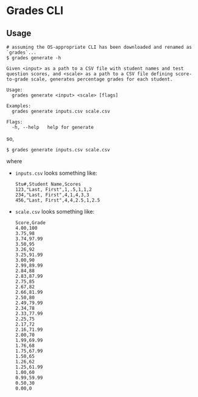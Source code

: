 # Grades CLI

## Usage

```shell
# assuming the OS-appropriate CLI has been downloaded and renamed as `grades`...
$ grades generate -h

Given <input> as a path to a CSV file with student names and test question scores, and <scale> as a path to a CSV file defining score-to-grade scale, generates percentage grades for each student.

Usage:
  grades generate <input> <scale> [flags]

Examples:
  grades generate inputs.csv scale.csv

Flags:
  -h, --help   help for generate
```

so,

```shell
$ grades generate inputs.csv scale.csv
```

where

- `inputs.csv` looks something like:

  ```csv
  Stu#,Student Name,Scores
  123,"Last, First",1,.5,1,1,2
  234,"Last, First",4,1,4,3,3
  456,"Last, First",4,4,2.5,1,2.5
  ```

- `scale.csv` looks something like:

  ```csv
  Score,Grade
  4.00,100
  3.75,98
  3.74,97.99
  3.50,95
  3.26,92
  3.25,91.99
  3.00,90
  2.99,89.99
  2.84,88
  2.83,87.99
  2.75,85
  2.67,82
  2.66,81.99
  2.50,80
  2.49,79.99
  2.34,78
  2.33,77.99
  2.25,75
  2.17,72
  2.16,71.99
  2.00,70
  1.99,69.99
  1.76,68
  1.75,67.99
  1.50,65
  1.26,62
  1.25,61.99
  1.00,60
  0.99,59.99
  0.50,30
  0.00,0
  ```
